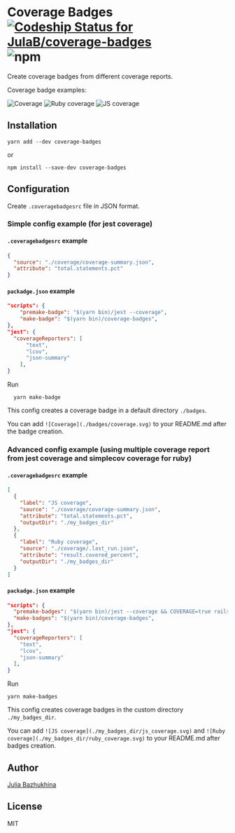 # Coverage Badges &nbsp;&nbsp;&nbsp;&nbsp; [![Codeship Status for JulaB/coverage-badges](https://app.codeship.com/projects/47896600-3c8e-0137-3504-0a50e0cdf939/status?branch=master)](https://app.codeship.com/projects/334699) ![npm](https://img.shields.io/npm/v/coverage-badges)

Create coverage badges from different coverage reports.

Coverage badge examples:

![Coverage](https://img.shields.io/badge/coverage-98.23%25-brightgreen.svg) ![Ruby coverage](https://img.shields.io/badge/Ruby%20coverage-86.33%25-yellow.svg) ![JS coverage](https://img.shields.io/badge/JS%20coverage-76.33%25-red.svg)

## Installation
```
yarn add --dev coverage-badges
```

or

```
npm install --save-dev coverage-badges
```

## Configuration

Create `.coveragebadgesrc` file in JSON format.

### Simple config example (for jest coverage)

#### `.coveragebadgesrc` example
```json
{
  "source": "./coverage/coverage-summary.json",
  "attribute": "total.statements.pct"
}
```

#### `packadge.json` example
```json
"scripts": {
    "premake-badge": "$(yarn bin)/jest --coverage",
    "make-badge": "$(yarn bin)/coverage-badges",
},
"jest": {
  "coverageReporters": [
      "text",
      "lcov",
      "json-summary"
    ],
}
```

Run
```
  yarn make-badge
```

This config creates a coverage badge in a default directory `./badges`.

You can add `![Coverage](./badges/coverage.svg)` to your README.md after the badge creation.


### Advanced config example (using multiple coverage report from jest coverage and simplecov coverage for ruby)

#### `.coveragebadgesrc` example
```json
[
  {
    "label": "JS coverage",
    "source": "./coverage/coverage-summary.json",
    "attribute": "total.statements.pct",
    "outputDir": "./my_badges_dir"
  },
  {
    "label": "Ruby coverage",
    "source": "./coverage/.last_run.json",
    "attribute": "result.covered_percent",
    "outputDir": "./my_badges_dir"
  }
]
```

#### `packadge.json` example
```json
"scripts": {
  "premake-badges": "$(yarn bin)/jest --coverage && COVERAGE=true rails test",
  "make-badges": "$(yarn bin)/coverage-badges",
},
"jest": {
  "coverageReporters": [
    "text",
    "lcov",
    "json-summary"
  ],
}
```

Run
```
yarn make-badges
```

This config creates coverage badges in the custom directory `./my_badges_dir`.

You can add `![JS coverage](./my_badges_dir/js_coverage.svg)` and `![Ruby coverage](./my_badges_dir/ruby_coverage.svg)` to your README.md after badges creation.


## Author
[Julia Bazhukhina](https://github.com/JulaB)

## License
MIT
